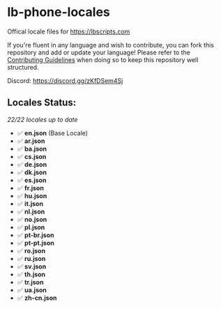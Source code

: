 # lb-phone-locales
Offical locale files for https://lbscripts.com

If you're fluent in any language and wish to contribute, you can fork this repository and add or update your language!
Please refer to the [Contributing Guidelines](https://github.com/lbphone/lb-phone-locales/blob/main/CONTRIBUTING.md) when doing so to keep this repository well structured. 

Discord: https://discord.gg/zKfDSem4Sj


## Locales Status:
*22/22 locales up to date*
- ✅ **en.json** (Base Locale)
- ✅ **ar.json**
- ✅ **ba.json**
- ✅ **cs.json**
- ✅ **de.json**
- ✅ **dk.json**
- ✅ **es.json**
- ✅ **fr.json**
- ✅ **hu.json**
- ✅ **it.json**
- ✅ **nl.json**
- ✅ **no.json**
- ✅ **pl.json**
- ✅ **pt-br.json**
- ✅ **pt-pt.json**
- ✅ **ro.json**
- ✅ **ru.json**
- ✅ **sv.json**
- ✅ **th.json**
- ✅ **tr.json**
- ✅ **ua.json**
- ✅ **zh-cn.json**
